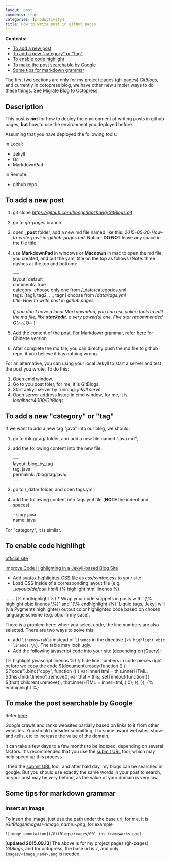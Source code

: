 ```yaml
---
layout: post
comments: true
categories: [productivity]
title: How to write post in github pages
---
```


**Contents:**

* [To add a new post](#to_add_a_new_post)
* [To add a new "category" or "tag"](#to_add_category_and_tag)
* [To enable code highlight](#to_enable_code_highlight)
* [To make the post searchable by Google](#to_make_the_post_searchable_by_google)
* [Some tips for markdown grammar](#some_tips_for_markdown_grammar)

The first two sections are only for my project pages (gh-pages) *GitBlogs*, and currently in cotopress blog, we have other new simpler ways to do these things. See [Migrate Blog to Octopress](http://hongchaozhang.github.io/blog/2015/09/09/migrate-blog-to-octopress/).

## Description
This post is **not** for how to deploy the environment of writing posts in github pages, **but** how to use the environment you deployed before.

<!-- more -->

Assuming that you have deployed the following tools:

In Local:

* Jekyll
* Git
* MarkdownPad

In Remote:

* github repo

## <a name="to_add_a_new_post"></a>To add a new post

1. git clone *https://github.com/hongchaozhang/GitBlogs.git*
2. go to *gh-pages* branch
3. open **_post** folder, add a new md file named like this: *2015-05-20-How-to-write-post-in-github-pages.md*. Notice: **DO NOT** leave any space in the file title.
4. use **MarkdownPad** in windows or **Macdown** in mac to open the md file you created, and put the yaml title on the top as follows (Note: three dashes at the top and bottom):

    \-\-\-<br>
    layout: default<br>
    comments: true<br>
    category: choose only one from /_data/categories.yml<br>
    tags: [tag1, tag2, ..., tagn] choose from /_data/tags.yml<br>
    title: How to write post in github pages<br>
    \-\-\-<br>
If you don't have a local MarkdownPad, you can use online tools to edit the md file, like [**stackedit**](https://stackedit.io/), a very powerful one. Five star recommended O(∩_∩)O~！

5. Add the content of the post. For Markdown grammar, refer [here](http://wowubuntu.com/markdown/) for Chinese version.
6. After complete the md file, you can directly push the md file to github repo, if you believe it has nothing wrong. 

For an alternative, you can using your local Jekyll to start a server and test the post you wrote. To do this:

1. Open cmd window.
2. Go to you post foler, for me, it is GitBlogs.
3. Start Jekyll server by running: *jekyll serve*
4. Open server address listed in cmd window, for me, it is *localhost:4000/GitBlogs*

## <a name="to_add_category_and_tag"></a>To add a new "category" or "tag"

If we want to add a new tag "java" into our blog, we should:

1. go to /blog/tag/ folder, and add a new file named "java.md";
2. add the following content into the new file:

	\-\-\-<br>
	layout: blog_by_tag<br>
	tag: java<br>
	permalink: /blog/tag/java/<br>
	\-\-\-<br>
3. go to /_data/ folder, and open tags.yml;
4. add the following content into tags.yml file (**NOTE** the indent and spaces):
	
	\- slug: java<br>
	name: java<br> 

For "category", it is similar.

## <a name="to_enable_code_highlight"></a>To enable code highlihgt

[official site](https://thedereck.github.io/gh-pages-blog/user-manual/syntax-highlighting.html)

[Improve Code Highlighting in a Jekyll-based Blog Site](https://demisx.github.io/jekyll/2014/01/13/improve-code-highlighting-in-jekyll.html)

* Add [syntax highlighter CSS file](https://github.com/hongchaozhang/GitBlogs/blob/gh-pages/css/syntax.css) as *css/syntax.css* to your site
* Load CSS inside of a corresponding layout file (e.g. *_layouts/default.html*)
{% highlight html linenos %}
<head>
...
<link href="/css/syntax.css" rel="stylesheet">
...
</head>
{% endhighlight %}
* Wrap your code snippets in posts with `{\% highlight objc linenos \%}` and `{\% endhighlight \%}` Liquid tags, Jekyll will (via Pygments highlighter) output color highlighted code based on chosen language scheme (e.g. objc in my case).

There is a problem here: when you select code, the line numbers are also selected. There are two ways to solve this:

* add `linenos=table` instead of `linenos` in the directive `{\% highlight objc linenos \%}`. The table may look ugly.
* Add the following javascript code into your site (depending on jQuery):

{% highlight javascript linenos %}
// hide line numbers in code pieces right before we copy the code
$(document).ready(function () {
	$("code").bind("copy", function () {
	    var innerHtml = this.innerHTML;
	    $(this).find('.lineno').remove();
	    var that = this;
	    setTimeout(function(){
	        $(that).children().remove();
	        that.innerHTML = innerHtml;
	    },0);
	});
});
{% endhighlight %}
	
## <a name="to_make_the_post_searchable_by_google"></a>To make the post searchable by Google

Refer [here](http://www.reddit.com/r/web_design/comments/2qq4me/does_google_index_github_pages/).

Google crawls and ranks websites partially based on links to it from other websites. You should consider submitting it to some award websites, show-and-tells, etc to increase the value of the domain.

It can take a few days to a few months to be indexed, depending on several factors. It's recommended that you use the [submit URL](https://www.google.com/webmasters/tools/submit-url) tool, which may help speed up this process.

I tried the [submit URL](https://www.google.com/webmasters/tools/submit-url) tool, and after hald day, my blogs can be searched in google. But you should use exactly the same words in your post to search, or your post may be very behind, as the value of your domain is very low.

## <a name="some_tips_for_markdown_grammar"></a>Some tips for markdown grammar

### insert an image

To insert the image, just use the path under the base url, for me, it is */GitBlogs/images/<image_name>.png*, for example

	![image annotation](/GitBlogs/images/001_ios_frameworks.png)
	
[**updated 2015.09.13**] The above is for my project pages (gh-pages) *GitBlogs*, and for octopress, the base url is `/`, and only `images/<image_name>.png` is needed.